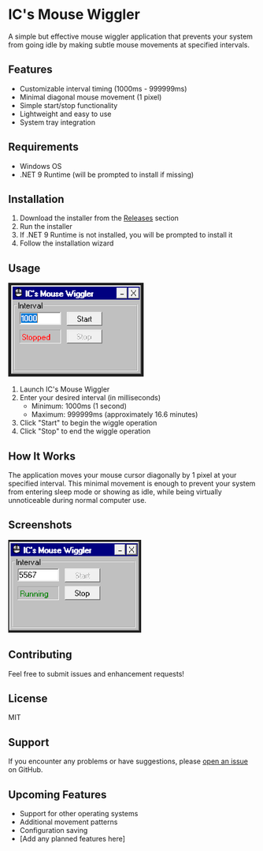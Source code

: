 # IC's Mouse Wiggler

A simple but effective mouse wiggler application that prevents your system from going idle by making subtle mouse movements at specified intervals.

## Features

- Customizable interval timing (1000ms - 999999ms)
- Minimal diagonal mouse movement (1 pixel)
- Simple start/stop functionality
- Lightweight and easy to use
- System tray integration

## Requirements

- Windows OS
- .NET 9 Runtime (will be prompted to install if missing)

## Installation

1. Download the installer from the [Releases](releases) section
2. Run the installer
3. If .NET 9 Runtime is not installed, you will be prompted to install it
4. Follow the installation wizard

## Usage

![Application Main Window](https://github.com/iarlaithc/MouseWiggler/blob/master/Wiggler/Resources/Images/Examples/Wiggler.PNG)


1. Launch IC's Mouse Wiggler
2. Enter your desired interval (in milliseconds)
   - Minimum: 1000ms (1 second)
   - Maximum: 999999ms (approximately 16.6 minutes)
3. Click "Start" to begin the wiggle operation
4. Click "Stop" to end the wiggle operation

## How It Works

The application moves your mouse cursor diagonally by 1 pixel at your specified interval. This minimal movement is enough to prevent your system from entering sleep mode or showing as idle, while being virtually unnoticeable during normal computer use.

## Screenshots

![Running](https://github.com/iarlaithc/MouseWiggler/blob/master/Wiggler/Resources/Images/Examples/wiggler2.PNG)
## Contributing

Feel free to submit issues and enhancement requests!

## License

MIT

## Support

If you encounter any problems or have suggestions, please [open an issue](issues) on GitHub.

## Upcoming Features

- Support for other operating systems
- Additional movement patterns
- Configuration saving
- [Add any planned features here]
